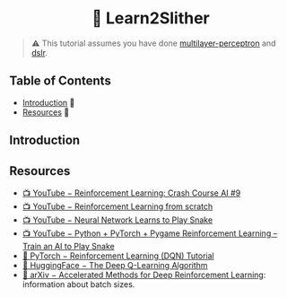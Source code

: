 <h1 align='center'> 🐍 Learn2Slither</h1>

> ⚠️ This tutorial assumes you have done [multilayer-perceptron](https://github.com/leogaudin/multilayer-perceptron) and [dslr](https://github.com/leogaudin/dslr).

## Table of Contents

- [Introduction](#introduction) 👋
- [Resources](#resources) 📖

## Introduction

## Resources

- [📺 YouTube − Reinforcement Learning: Crash Course AI #9](https://www.youtube.com/watch?v=nIgIv4IfJ6s)
- [📺 YouTube − Reinforcement Learning from scratch](https://www.youtube.com/watch?v=vXtfdGphr3c)
- [📺 YouTube − Neural Network Learns to Play Snake](https://www.youtube.com/watch?v=zIkBYwdkuTk)
- [📺 YouTube − Python + PyTorch + Pygame Reinforcement Learning – Train an AI to Play Snake](https://www.youtube.com/watch?v=L8ypSXwyBds)
- [📖 PyTorch − Reinforcement Learning (DQN) Tutorial](https://pytorch.org/tutorials/intermediate/reinforcement_q_learning.html)
- [📖 HuggingFace − The Deep Q-Learning Algorithm](https://huggingface.co/learn/deep-rl-course/unit3/deep-q-algorithm)
- [📖 arXiv − Accelerated Methods for Deep Reinforcement Learning](https://arxiv.org/pdf/1803.02811): information about batch sizes.
